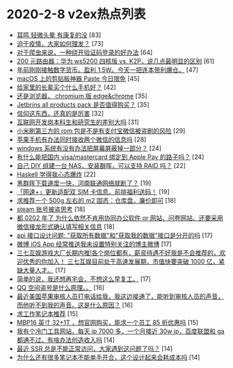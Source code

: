 # 2020-2-8 v2ex热点列表

+ [耳鸣 轻微头晕 有康复的没](https://www.v2ex.com/t/642914#reply83) [83]
+ [迫于疫情，大家如何理发？](https://www.v2ex.com/t/642961#reply73) [73]
+ [对于爬虫来说，一种绕开验证码登录的好办法](https://www.v2ex.com/t/642950#reply64) [64]
+ [200 元路由器：华为 ws5200 四核版 vs. K2P，说几点最明显的区别](https://www.v2ex.com/t/642917#reply61) [61]
+ [年前刚刚接触数字货币。盈利 1.5W。今天一把连本带利爆仓。](https://www.v2ex.com/t/643058#reply47) [47]
+ [macOS 上的剪贴板神器 Paste 今日限免](https://www.v2ex.com/t/642908#reply45) [45]
+ [给家里的长辈买个什么手机好？](https://www.v2ex.com/t/642992#reply42) [42]
+ [还是浏览器， chromium 版 edge&chrome](https://www.v2ex.com/t/642958#reply35) [35]
+ [Jetbrins all products pack 是否值得购买？](https://www.v2ex.com/t/643019#reply35) [35]
+ [信仰这东西，还真的是厉害](https://www.v2ex.com/t/643069#reply32) [32]
+ [互联网开发岗本科生和研究生的差别大吗](https://www.v2ex.com/t/642911#reply31) [31]
+ [小米刷第三方的 rom 包是不是有支付宝微信被盗刷的风险](https://www.v2ex.com/t/642955#reply29) [29]
+ [苹果手机有办法同时接收两个微信的信息吗](https://www.v2ex.com/t/642905#reply28) [28]
+ [windows 系统有没有办法把屏幕屏蔽掉一部分？](https://www.v2ex.com/t/642986#reply24) [24]
+ [有什么能把国内 visa/mastercard 绑定到 Apple Pay 的路子吗？](https://www.v2ex.com/t/642988#reply24) [24]
+ [自己 DIY 组建一台 NAS，安装群晖，可以支持 RAID 吗？](https://www.v2ex.com/t/642934#reply22) [22]
+ [Haskell 学得我心态爆炸](https://www.v2ex.com/t/642978#reply22) [22]
+ [黑群晖下载速度一快，河南联通网络就断了？](https://www.v2ex.com/t/642957#reply19) [19]
+ [「网速+」更新适配双 SIM 卡信息，前排福利送码！](https://www.v2ex.com/t/643049#reply19) [19]
+ [求推荐一个 500g 左右的 m2 固态：仓库盘，廉价即可](https://www.v2ex.com/t/642940#reply18) [18]
+ [steam 账号被盗思考](https://www.v2ex.com/t/643015#reply18) [18]
+ [都 0202 年了 为什么依然不肯用协同办公软件 or 网站、问卷网站、还要采用微信接龙形式确认填写相关信息](https://www.v2ex.com/t/643040#reply18) [18]
+ [api 接口设计问题: "获取所有数据"和"获取我的数据"接口是分开的吗](https://www.v2ex.com/t/642913#reply17) [17]
+ [微博 iOS App 经常推送我未设置特别关注的博主微博](https://www.v2ex.com/t/642926#reply17) [17]
+ [三七互娱游戏大厂长期内推!各个岗位都有，薪资待遇不好我是不会推荐的，欢迎优秀的你加入！ 三七互娱目前处于高速发展期，市值快要突破 1000 亿，紧缺大量人才。](https://www.v2ex.com/t/642947#reply17) [17]
+ [简单的说，我还想再宅会，不想这么早复工。](https://www.v2ex.com/t/642962#reply17) [17]
+ [QQ 空间盗号是什么原理。。](https://www.v2ex.com/t/642907#reply16) [16]
+ [最近美国苹果审核人员打电话给我，我这边接通了，能听到审核人员的声音，而他听不到我的声音。这是什么原因？](https://www.v2ex.com/t/642916#reply16) [16]
+ [求工作笔记本推荐](https://www.v2ex.com/t/643021#reply15) [15]
+ [MBP16 英寸 32+1T ，想官网购买，能求一个员工 85 折优惠吗](https://www.v2ex.com/t/643048#reply15) [15]
+ [我有个冷门工具网站，每天 ip 7000 多，一个月接近 30w ip，百度联盟和 ga 都通不过，有啥办法创造收入吗](https://www.v2ex.com/t/643037#reply14) [14]
+ [最近 SSR 总是不能正常访问，大家遇到这问题了吗？](https://www.v2ex.com/t/643056#reply14) [14]
+ [为什么还有很多笔记本不能单手开合，这个设计起来会耗成本吗](https://www.v2ex.com/t/643067#reply14) [14]
